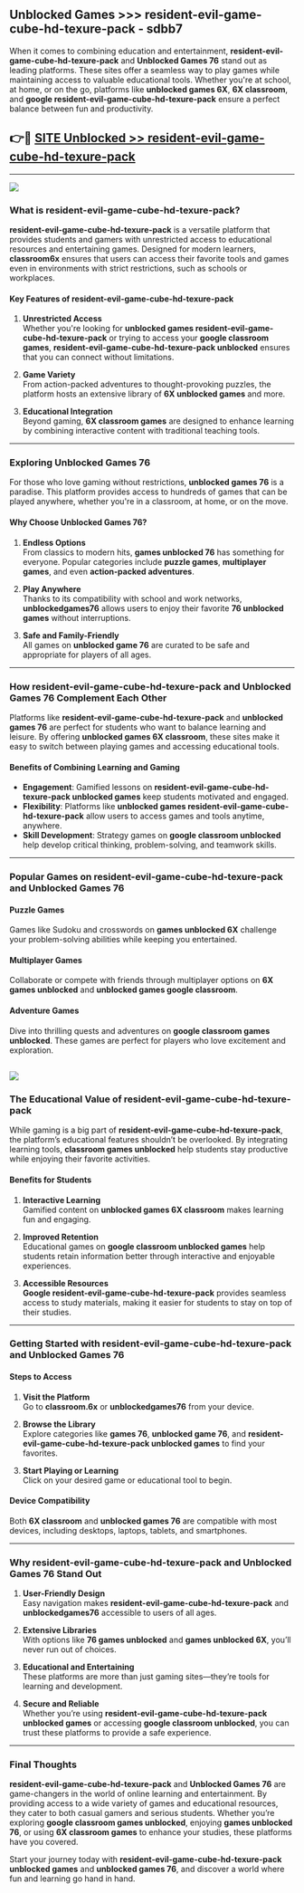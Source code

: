 ## Unblocked Games >>> resident-evil-game-cube-hd-texure-pack - sdbb7 

When it comes to combining education and entertainment, **resident-evil-game-cube-hd-texure-pack** and **Unblocked Games 76** stand out as leading platforms. These sites offer a seamless way to play games while maintaining access to valuable educational tools. Whether you're at school, at home, or on the go, platforms like **unblocked games 6X**, **6X classroom**, and **google resident-evil-game-cube-hd-texure-pack** ensure a perfect balance between fun and productivity.
## 👉🔴 [SITE Unblocked >> resident-evil-game-cube-hd-texure-pack](http://premium.freeplayer.one?title=resident-evil-game-cube-hd-texure-pack&ref=22JU)
---
<a href="http://premium.freeplayer.one?title=resident-evil-game-cube-hd-texure-pack&ref=22JU/"><img src="https://github.com/user-attachments/assets/438f12ca-57a4-47a3-8ead-c64da593a1e5"/></a>
### What is resident-evil-game-cube-hd-texure-pack?  

**resident-evil-game-cube-hd-texure-pack** is a versatile platform that provides students and gamers with unrestricted access to educational resources and entertaining games. Designed for modern learners, **classroom6x** ensures that users can access their favorite tools and games even in environments with strict restrictions, such as schools or workplaces.  

#### Key Features of resident-evil-game-cube-hd-texure-pack  

1. **Unrestricted Access**  
   Whether you're looking for **unblocked games resident-evil-game-cube-hd-texure-pack** or trying to access your **google classroom games**, **resident-evil-game-cube-hd-texure-pack unblocked** ensures that you can connect without limitations.  

2. **Game Variety**  
   From action-packed adventures to thought-provoking puzzles, the platform hosts an extensive library of **6X unblocked games** and more.  

3. **Educational Integration**  
   Beyond gaming, **6X classroom games** are designed to enhance learning by combining interactive content with traditional teaching tools.  



---

### Exploring Unblocked Games 76  

For those who love gaming without restrictions, **unblocked games 76** is a paradise. This platform provides access to hundreds of games that can be played anywhere, whether you're in a classroom, at home, or on the move.  

#### Why Choose Unblocked Games 76?  

1. **Endless Options**  
   From classics to modern hits, **games unblocked 76** has something for everyone. Popular categories include **puzzle games**, **multiplayer games**, and even **action-packed adventures**.  

2. **Play Anywhere**  
   Thanks to its compatibility with school and work networks, **unblockedgames76** allows users to enjoy their favorite **76 unblocked games** without interruptions.  

3. **Safe and Family-Friendly**  
   All games on **unblocked game 76** are curated to be safe and appropriate for players of all ages.  

---

### How resident-evil-game-cube-hd-texure-pack and Unblocked Games 76 Complement Each Other  

Platforms like **resident-evil-game-cube-hd-texure-pack** and **unblocked games 76** are perfect for students who want to balance learning and leisure. By offering **unblocked games 6X classroom**, these sites make it easy to switch between playing games and accessing educational tools.  

#### Benefits of Combining Learning and Gaming  

- **Engagement**: Gamified lessons on **resident-evil-game-cube-hd-texure-pack unblocked games** keep students motivated and engaged.  
- **Flexibility**: Platforms like **unblocked games resident-evil-game-cube-hd-texure-pack** allow users to access games and tools anytime, anywhere.  
- **Skill Development**: Strategy games on **google classroom unblocked** help develop critical thinking, problem-solving, and teamwork skills.  

---

### Popular Games on resident-evil-game-cube-hd-texure-pack and Unblocked Games 76  

#### Puzzle Games  

Games like Sudoku and crosswords on **games unblocked 6X** challenge your problem-solving abilities while keeping you entertained.  

#### Multiplayer Games  

Collaborate or compete with friends through multiplayer options on **6X games unblocked** and **unblocked games google classroom**.  

#### Adventure Games  

Dive into thrilling quests and adventures on **google classroom games unblocked**. These games are perfect for players who love excitement and exploration.  

<a href="http://download.freeplayer.one?title=resident-evil-game-cube-hd-texure-pack&ref=23D/"><img src="https://github.com/user-attachments/assets/fe0c3e91-c8e1-489c-acf0-e2f614c12fb8"/></a>
---

### The Educational Value of resident-evil-game-cube-hd-texure-pack  

While gaming is a big part of **resident-evil-game-cube-hd-texure-pack**, the platform’s educational features shouldn’t be overlooked. By integrating learning tools, **classroom games unblocked** help students stay productive while enjoying their favorite activities.  

#### Benefits for Students  

1. **Interactive Learning**  
   Gamified content on **unblocked games 6X classroom** makes learning fun and engaging.  

2. **Improved Retention**  
   Educational games on **google classroom unblocked games** help students retain information better through interactive and enjoyable experiences.  

3. **Accessible Resources**  
   **Google resident-evil-game-cube-hd-texure-pack** provides seamless access to study materials, making it easier for students to stay on top of their studies.  

---

### Getting Started with resident-evil-game-cube-hd-texure-pack and Unblocked Games 76  

#### Steps to Access  

1. **Visit the Platform**  
   Go to **classroom.6x** or **unblockedgames76** from your device.  

2. **Browse the Library**  
   Explore categories like **games 76**, **unblocked game 76**, and **resident-evil-game-cube-hd-texure-pack unblocked games** to find your favorites.  

3. **Start Playing or Learning**  
   Click on your desired game or educational tool to begin.  

#### Device Compatibility  

Both **6X classroom** and **unblocked games 76** are compatible with most devices, including desktops, laptops, tablets, and smartphones.  

---

### Why resident-evil-game-cube-hd-texure-pack and Unblocked Games 76 Stand Out  

1. **User-Friendly Design**  
   Easy navigation makes **resident-evil-game-cube-hd-texure-pack** and **unblockedgames76** accessible to users of all ages.  

2. **Extensive Libraries**  
   With options like **76 games unblocked** and **games unblocked 6X**, you’ll never run out of choices.  

3. **Educational and Entertaining**  
   These platforms are more than just gaming sites—they’re tools for learning and development.  

4. **Secure and Reliable**  
   Whether you’re using **resident-evil-game-cube-hd-texure-pack unblocked games** or accessing **google classroom unblocked**, you can trust these platforms to provide a safe experience.  

---

### Final Thoughts  

**resident-evil-game-cube-hd-texure-pack** and **Unblocked Games 76** are game-changers in the world of online learning and entertainment. By providing access to a wide variety of games and educational resources, they cater to both casual gamers and serious students. Whether you’re exploring **google classroom games unblocked**, enjoying **games unblocked 76**, or using **6X classroom games** to enhance your studies, these platforms have you covered.  

Start your journey today with **resident-evil-game-cube-hd-texure-pack unblocked games** and **unblocked games 76**, and discover a world where fun and learning go hand in hand.  